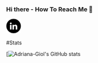 ### Hi there - How To Reach Me 👋

<a href = "https://www.linkedin.com/in/adriana-giol-4a4b3b154/">
  <img src = "Logo/linkedin.png" width = "auto" height="40px"/>
</a>

#Stats

[![Adriana-Giol's GitHub stats](https://github-readme-stats.vercel.app/api?username=adriana-giol]https://github.com/adriana-giol/github-readme-stats&count_private=true)
<!--
**Adriana-Giol/Adriana-Giol** is a ✨ _special_ ✨ repository because its `README.md` (this file) appears on your GitHub profile.


-->
